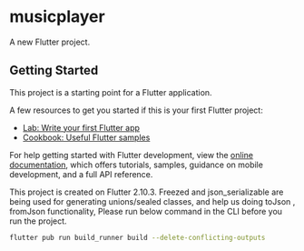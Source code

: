 # musicplayer

A new Flutter project.

## Getting Started

This project is a starting point for a Flutter application.

A few resources to get you started if this is your first Flutter project:

- [Lab: Write your first Flutter app](https://docs.flutter.dev/get-started/codelab)
- [Cookbook: Useful Flutter samples](https://docs.flutter.dev/cookbook)

For help getting started with Flutter development, view the
[online documentation](https://docs.flutter.dev/), which offers tutorials,
samples, guidance on mobile development, and a full API reference.

This project is created on Flutter 2.10.3. Freezed and json_serializable are being used for generating unions/sealed classes, and help us doing toJson , fromJson functionality, Please run below command in the CLI before you run the project. 

```sh
flutter pub run build_runner build --delete-conflicting-outputs
```
